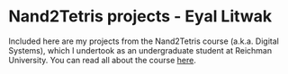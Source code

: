 # Nand2Tetris projects - Eyal Litwak
Included here are my projects from the Nand2Tetris course (a.k.a. Digital Systems), which I undertook as an undergraduate student at Reichman University.
You can read all about the course [here](https://www.nand2tetris.org/).
